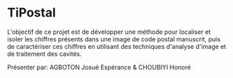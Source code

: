 # TiPostal
L'objectif de ce projet est de développer une méthode pour localiser et isoler  les chiffres présents dans une image de code postal manuscrit, puis de  caractériser ces chiffres en utilisant des techniques d'analyse d'image et de  traitement des cavités. 

Présenter par:
AGBOTON Josué Espérance &
CHOUBIYI Honoré 
